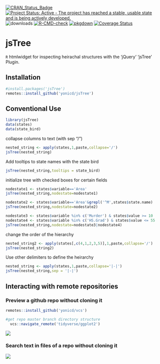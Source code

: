 
<!-- README.md is generated from README.Rmd. Please edit that file -->
<!-- badges: start -->

[![CRAN\_Status\_Badge](https://www.r-pkg.org/badges/version/jsTree)](https://cran.r-project.org/package=jsTree)
[![Project Status: Active - The project has reached a stable, usable
state and is being actively
developed.](https://www.repostatus.org/badges/0.1.0/active.svg)](https://www.repostatus.org/#active)
![downloads](http://cranlogs.r-pkg.org/badges/jsTree)
[![R-CMD-check](https://github.com/yonicd/jsTree/workflows/R-CMD-check/badge.svg)](https://github.com/yonicd/jsTree/actions)
[![pkgdown](https://github.com/yonicd/jsTree/workflows/pkgdown/badge.svg)](https://github.com/yonicd/jsTree/actions)
[![Coverage
Status](https://img.shields.io/codecov/c/github/yonicd/jsTree/master.svg)](https://codecov.io/github/yonicd/jsTree?branch=master)
<!-- badges: end -->

# jsTree

`R` htmlwidget for inspecting heirachal structures with the ‘jQuery’
‘jsTree’ Plugin.

## Installation

``` r
#install.packages('jsTree')
remotes::install_github('yonicd/jsTree')
```

## Conventional Use

``` r
library(jsTree)
data(states)
data(state_bird)
```

collapse columns to text (with sep “/”)

``` r
nested_string <- apply(states,1,paste,collapse='/')
jsTree(nested_string)
```

Add tooltips to state names with the state bird

``` r
jsTree(nested_string,tooltips = state_bird)
```

initialize tree with checked boxes for certain fields

``` r
nodestate1 <- states$variable=='Area'
jsTree(nested_string,nodestate=nodestate1)
```

``` r
nodestate2 <- states$variable=='Area'&grepl('^M',states$state.name)
jsTree(nested_string,nodestate=nodestate2)
```

``` r
nodestate3 <- states$variable %in% c('Murder') & states$value >= 10
nodestate4 <- states$variable %in% c('HS.Grad') & states$value <= 55
jsTree(nested_string,nodestate=nodestate3|nodestate4)
```

change the order of the hierarchy

``` r
nested_string2 <- apply(states[,c(4,1,2,3,5)],1,paste,collapse='/')
jsTree(nested_string2)
```

Use other delimiters to define the heirarchy

``` r
nested_string <- apply(states,1,paste,collapse='|-|')
jsTree(nested_string,sep = '|-|')
```

## Interacting with remote repositories

### Preview a github repo without cloning it

``` r
remotes::install_github('yonicd/vcs')

#get repo master branch directory structure
  vcs::navigate_remote('tidyverse/ggplot2')
```

![](https://github.com/yonicd/jsTree/blob/master/Miscellaneous/preview_gh_example.gif?raw=true)

### Search text in files of a repo without cloning it

![](https://github.com/yonicd/jsTree/blob/master/Miscellaneous/jstree_vcs_grepr.gif?raw=true)
